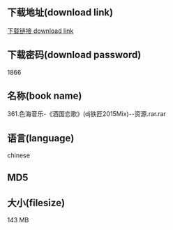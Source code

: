 ## 下载地址(download link)
[下载链接 download link](https://tutu365.netlify.app/?s=361.%E8%89%B2%E6%B5%B7%E9%9F%B3%E4%B9%90-%E3%80%8A%E9%85%92%E5%9B%BD%E6%81%8B%E6%AD%8C%E3%80%8B%28dj%E9%93%81%E5%8C%A02015Mix%29--%E8%B5%84%E6%BA%90.rar)

## 下载密码(download password)
1866

## 名称(book name)
361.色海音乐-《酒国恋歌》(dj铁匠2015Mix)--资源.rar.rar

## 语言(language)
chinese

## MD5


## 大小(filesize)
143 MB
